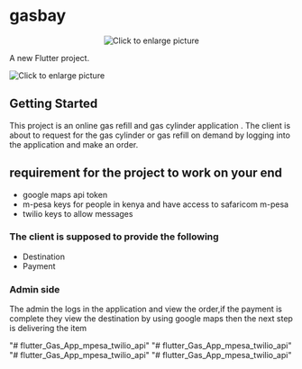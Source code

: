 # gasbay
<p align='center' >

<img src="https://drive.google.com/uc?export=view&id=1iELVKN5X5XBTUVz-UNi4PVwzbmwMuYGv"  title="Click to enlarge picture" />


A new Flutter project.


<img src="https://drive.google.com/uc?export=view&id=1h7sCOoz4X21BVp88EOtK3au483vHN_p6"  title="Click to enlarge picture" />


</p>

## Getting Started

This project is an online gas refill  and gas cylinder application .
The client is about to request for the gas cylinder or gas refill on demand by logging into the application and make an order.
## requirement for the project to work on your end
- google maps api token
- m-pesa keys for people in kenya and have access to safaricom m-pesa
- twilio keys to allow messages

### The client is supposed to provide the following
- Destination
- Payment

### Admin side 
The admin the logs in the application and view the order,if the payment is complete they view the destination by using google maps then the next step is delivering the item


"# flutter_Gas_App_mpesa_twilio_api" 
"# flutter_Gas_App_mpesa_twilio_api" 
"# flutter_Gas_App_mpesa_twilio_api" 
"# flutter_Gas_App_mpesa_twilio_api" 
